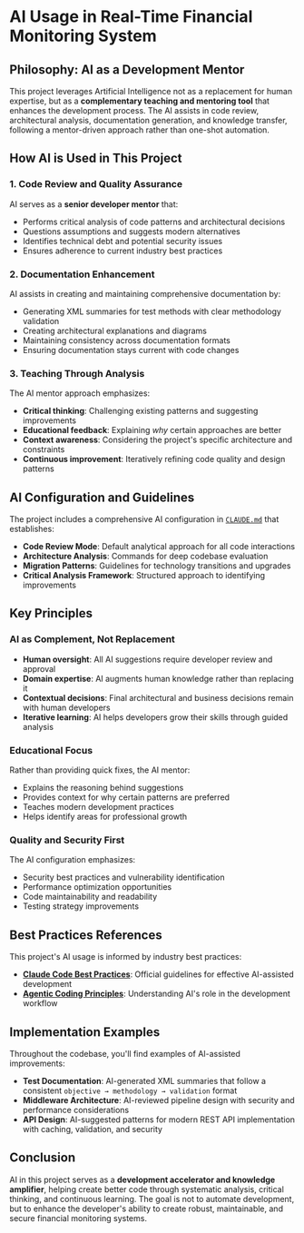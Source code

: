 # AI Usage in Real-Time Financial Monitoring System

## Philosophy: AI as a Development Mentor

This project leverages Artificial Intelligence not as a replacement for human expertise, but as a **complementary teaching and mentoring tool** that enhances the development process. The AI assists in code review, architectural analysis, documentation generation, and knowledge transfer, following a mentor-driven approach rather than one-shot automation.

## How AI is Used in This Project

### 1. Code Review and Quality Assurance
AI serves as a **senior developer mentor** that:
- Performs critical analysis of code patterns and architectural decisions
- Questions assumptions and suggests modern alternatives
- Identifies technical debt and potential security issues
- Ensures adherence to current industry best practices

### 2. Documentation Enhancement
AI assists in creating and maintaining comprehensive documentation by:
- Generating XML summaries for test methods with clear methodology validation
- Creating architectural explanations and diagrams
- Maintaining consistency across documentation formats
- Ensuring documentation stays current with code changes

### 3. Teaching Through Analysis
The AI mentor approach emphasizes:
- **Critical thinking**: Challenging existing patterns and suggesting improvements
- **Educational feedback**: Explaining *why* certain approaches are better
- **Context awareness**: Considering the project's specific architecture and constraints
- **Continuous improvement**: Iteratively refining code quality and design patterns

## AI Configuration and Guidelines

The project includes a comprehensive AI configuration in [`CLAUDE.md`](../CLAUDE.md) that establishes:

- **Code Review Mode**: Default analytical approach for all code interactions
- **Architecture Analysis**: Commands for deep codebase evaluation
- **Migration Patterns**: Guidelines for technology transitions and upgrades
- **Critical Analysis Framework**: Structured approach to identifying improvements

## Key Principles

### AI as Complement, Not Replacement
- **Human oversight**: All AI suggestions require developer review and approval
- **Domain expertise**: AI augments human knowledge rather than replacing it
- **Contextual decisions**: Final architectural and business decisions remain with human developers
- **Iterative learning**: AI helps developers grow their skills through guided analysis

### Educational Focus
Rather than providing quick fixes, the AI mentor:
- Explains the reasoning behind suggestions
- Provides context for why certain patterns are preferred
- Teaches modern development practices
- Helps identify areas for professional growth

### Quality and Security First
The AI configuration emphasizes:
- Security best practices and vulnerability identification
- Performance optimization opportunities
- Code maintainability and readability
- Testing strategy improvements

## Best Practices References

This project's AI usage is informed by industry best practices:

- **[Claude Code Best Practices](https://www.anthropic.com/engineering/claude-code-best-practices)**: Official guidelines for effective AI-assisted development
- **[Agentic Coding Principles](https://lucumr.pocoo.org/2025/6/12/agentic-coding/)**: Understanding AI's role in the development workflow

## Implementation Examples

Throughout the codebase, you'll find examples of AI-assisted improvements:

- **Test Documentation**: AI-generated XML summaries that follow a consistent `objective → methodology → validation` format
- **Middleware Architecture**: AI-reviewed pipeline design with security and performance considerations
- **API Design**: AI-suggested patterns for modern REST API implementation with caching, validation, and security

## Conclusion

AI in this project serves as a **development accelerator and knowledge amplifier**, helping create better code through systematic analysis, critical thinking, and continuous learning. The goal is not to automate development, but to enhance the developer's ability to create robust, maintainable, and secure financial monitoring systems.